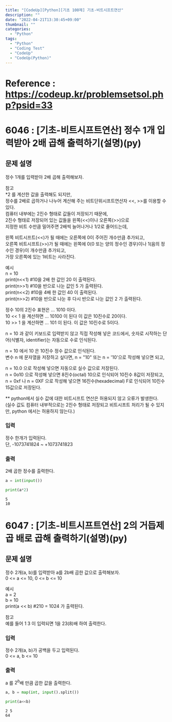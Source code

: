 ```yaml
---
title: "[CodeUp][Python][기초 100제] 기초-비트시프트연산"
description: ""
date: "2022-04-21T13:30:45+09:00"
thumbnail: ""
categories:
  - "Python"
tags:
  - "Python"
  - "Coding Test"
  - "CodeUp"
  - "CodeUp(Python)"
---
```

# Reference : https://codeup.kr/problemsetsol.php?psid=33
# 6046 : [기초-비트시프트연산] 정수 1개 입력받아 2배 곱해 출력하기(설명)(py)

## 문제 설명
정수 1개를 입력받아 2배 곱해 출력해보자.
      
참고   
\*2 를 계산한 값을 출력해도 되지만,     
정수를 2배로 곱하거나 나누어 계산해 주는 비트단위시프트연산자 <<, >>를 이용할 수 있다.    
컴퓨터 내부에는 2진수 형태로 값들이 저장되기 때문에,    
2진수 형태로 저장되어 있는 값들을 왼쪽(<<)이나 오른쪽(>>)으로    
지정한 비트 수만큼 밀어주면 2배씩 늘어나거나 1/2로 줄어드는데,    
     
왼쪽 비트시프트(<<)가 될 때에는 오른쪽에 0이 주어진 개수만큼 추가되고,    
오른쪽 비트시프트(>>)가 될 때에는 왼쪽에 0(0 또는 양의 정수인 경우)이나 1(음의 정수인 경우)이 개수만큼 추가되고,    
가장 오른쪽에 있는 1비트는 사라진다.    
    
예시    
n = 10    
print(n<<1)  #10을 2배 한 값인 20 이 출력된다.    
print(n>>1)  #10을 반으로 나눈 값인 5 가 출력된다.    
print(n<<2)  #10을 4배 한 값인 40 이 출력된다.   
print(n>>2)  #10을 반으로 나눈 후 다시 반으로 나눈 값인 2 가 출력된다.   
   
정수 10의 2진수 표현은 ... 1010 이다.   
10 << 1 을 계산하면 ... 10100 이 된다 이 값은 10진수로 20이다.   
10 >> 1 을 계산하면 ... 101 이 된다. 이 값은 10진수로 5이다.   
   
n = 10 과 같이 키보드로 입력받지 않고 직접 작성해 넣은 코드에서, 숫자로 시작하는 단어(식별자, identifier)는 자동으로 수로 인식된다.      
   
n = 10 에서 10 은 10진수 정수 값으로 인식된다.   
변수 n 에 문자열을 저장하고 싶다면, n = "10" 또는 n = '10'으로 작성해 넣으면 되고,   
   
n = 10.0 으로 작성해 넣으면 자동으로 실수 값으로 저장된다.   
n = 0o10 으로 작성해 넣으면 8진수(octal) 10으로 인식되어 10진수 8값이 저장되고,   
n = 0xf 나 n = 0XF 으로 작성해 넣으면 16진수(hexadecimal) F로 인식되어 10진수 15값으로 저장된다.   
   
** python에서 실수 값에 대한 비트시프트 연산은 허용되지 않고 오류가 발생한다.   
(실수 값도 컴퓨터 내부적으로는 2진수 형태로 저장되고 비트시프트 처리가 될 수 있지만, python 에서는 허용하지 않는다.)   


### 입력
정수 한개가 입력된다.    
단, -1073741824 ~ +1073741823

### 출력
2배 곱한 정수를 출력한다. 


```python
a = int(input())

print(a*2)

```

    5
    10
    

# 6047 : [기초-비트시프트연산] 2의 거듭제곱 배로 곱해 출력하기(설명)(py)

## 문제 설명
정수 2개(a, b)를 입력받아 a를 2b배 곱한 값으로 출력해보자.   
0 <= a <= 10, 0 <= b <= 10   
   
예시   
a = 2   
b = 10   
print(a << b)  #210 = 1024 가 출력된다.   
   
참고   
예를 들어 1 3 이 입력되면 1을 23(8)배 하여 출력한다.   

### 입력
정수 2개(a, b)가 공백을 두고 입력된다.   
0 <= a, b <= 10 

### 출력
a 를 $2^b$배 만큼 곱한 값을 출력한다.



```python
a, b = map(int, input().split())

print(a<<b)
```

    2 5
    64
    
